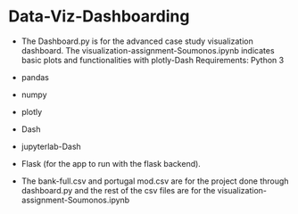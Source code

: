 # Data-Viz-Dashboarding

- The Dashboard.py is for the advanced case study visualization dashboard. The visualization-assignment-Soumonos.ipynb indicates basic plots and functionalities with plotly-Dash
Requirements:
Python 3
- pandas
- numpy
- plotly
- Dash
- jupyterlab-Dash
- Flask (for the app to run with the flask backend).

- The bank-full.csv and portugal mod.csv are for the project done through dashboard.py
 and the rest of the csv files are for the visualization-assignment-Soumonos.ipynb
